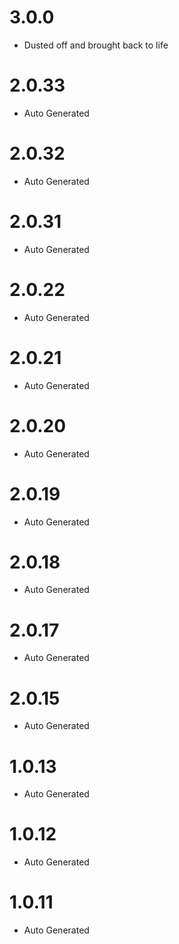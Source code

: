 # 3.0.0
 * Dusted off and brought back to life

# 2.0.33
 * Auto Generated

# 2.0.32
 * Auto Generated

# 2.0.31
 * Auto Generated

# 2.0.22
 * Auto Generated

# 2.0.21
 * Auto Generated

# 2.0.20
 * Auto Generated

# 2.0.19
 * Auto Generated

# 2.0.18
 * Auto Generated

# 2.0.17
 * Auto Generated

# 2.0.15
 * Auto Generated

# 1.0.13
 * Auto Generated

# 1.0.12
 * Auto Generated

# 1.0.11
 * Auto Generated

